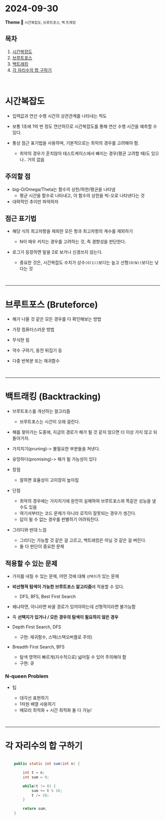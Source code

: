 <h1>2024-09-30</h1>
<strong>Theme 💭 </strong>
<small> 시간복잡도, 브루트포스, 백 트래킹 </small>

<br/>

## 목차

1. [시간복잡도](#기초-자료구조)
2. [브루트포스](#structclass)
3. [백트래킹](#정렬)
4. [각 자리수의 합 구하기](#각-자리수의-합-구하기)

<br/>

# 시간복잡도

- 입력값과 연산 수행 시간의 상관관계를 나타내는 척도
- 보통 1초에 1억 번 정도 연산하므로 시간복잡도를 통해 연산 수행 시간을 예측할 수 있다.

- 통상 점근 표기법을 사용하며, 기본적으로는 최악의 경우를 고려해야 함.
    - 최악의 경우가 흔치않아 테스트케이스에서 빠지는 경우(평균 고려할 때)도 있으나.. 거의 없음

## 주의할 점

- big-O/Omega/Theta는 함수의 상한/하한/평균을 나타냄
    - 평균 시간을 함수로 나타내고, 이 함수의 상한을 빅-오로 나타낸다는 것
- 대략적인 추이만 파악하자

## 점근 표기법

- 해당 식의 최고차항을 제외한 모든 항과 최고차항의 계수를 제외하기
    - N이 매우 커지는 경우를 고려하는 것, 즉 경향성을 판단한다.

- 로그가 등장하면 밑을 2로 보거나 신경쓰지 않는다.
    - 중요한 것은, 시간복잡도 수치가 상수`(O(1))`보다는 높고 선형`(O(N))`보다는 낮다는 것


<br>

---

# 브루트포스 (Bruteforce)

- 해가 나올 것 같은 모든 경우를 다 확인해보는 방법
- 가장 컴퓨터스러운 방법
- 무식한 힘

- 약수 구하기, 동전 뒤집기 등

- 다중 반복분 또는 재귀함수

<br>

---

# 백트래킹 (Backtracking)

- 브루트포스를 개선하는 알고리즘
    - 브루트포스는 시간이 오래 걸린다.

- 해를 찾아가는 도중에, 지금의 경로가 해가 될 것 같지 않으면 더 이상 가지 않고 되돌아가자.

- 가지치기(pruning)-> 불필요한 부분들을 쳐낸다.
- 유망하다(promising)-> 해가 될 가능성이 있다

- 장점
    - 잘하면 효율성이 고이장히 높아짐

- 단점
    - 최악의 경우에는 가지치기에 완전히 실패하여 브루트포스와 똑같은 성능을 낼 수도 있음
    - 여기서부터는 코드 문제가 아니라 로직이 잘못되는 경우가 생긴다.
    - 답이 될 수 없는 경우를 판별하기 어려워진다.

- 그리디와 반대 느낌
    - 그리디는 가능할 것 같은 걸 고르고, 백트래킹은 아닐 것 같은 걸 버린다.
    - 둘 다 판단이 중요한 문제


## 적용할 수 있는 문제

- 가지를 내칠 수 있는 문제, 어떤 것에 대해 `선택지`가 있는 문제
- **비선형적 탐색이 가능한 브루트포스 알고리즘**에 적용할 수 있다.
    - DFS, BFS, Best First Search

- 왜냐하면, 아니라면 바꿀 경로가 있어야하는데 선형적이라면 불가능함
- 즉 **선택지가 있거나 / 모든 경우의 탐색이 필요하지 않은 경우**

- Depth First Search, DFS
    - 구현: 재귀함수, 스택(스택오버플로 주의)

- Breadth First Search, BFS
    - 탐색 영역이 빠르게(지수적으로) 넓어질 수 있어 주의해야 함
    - 구현: 큐

### N-queen Problem

- 팁

    - 대각선 표현하기
    - 1차원 배열 사용하기
    - 메모리 최적화 + 시간 최적화 둘 다 가능!

<br>

---

# 각 자리수의 합 구하기

```java

    public static int sum(int n) {

        int t = n;
        int sum = 0;

        while(t != 0) {
            sum += t % 10;
            t /= 10;
        }

        return sum;
    }

```